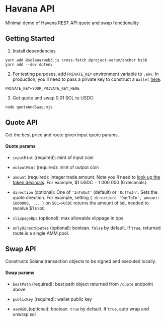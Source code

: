 # Havana API
Minimal demo of Havana REST API quote and swap functionality 

## Getting Started

1. Install dependencies
```
yarn add @solana/web3.js cross-fetch @project-serum/anchor bs58
yarn add --dev dotenv
```

2. For testing purposes, add `PRIVATE_KEY` environment variable to `.env`.
In production, you'll need to pass a private key to construct a `Wallet` 
[here](https://github.com/havana-ag/rest-api/blob/f66f39f4cb1e5950e336a56009f9769c5287638a/quoteAndSwap.mjs#L14).
```
PRIVATE_KEY=YOUR_PRIVATE_KEY_HERE
```

3. Get quote and swap 0.01 SOL to USDC:
```
node quoteAndSwap.mjs
```

## Quote API
Get the best price and route given input quote params.

#### Quote params

- `inputMint` (required): mint of input coin

- `outputMint` (required): mint of output coin

- `amount` (required): integer trade amount. Note you'll need to 
[look up the token decimals](https://www.npmjs.com/package/@solana/spl-token-registry).
For example, $1 USDC = 1 000 000 (6 decimals). 

- `direction` (optional):  One of `'InToOut'` (default) or `'OutToIn'`. Sets the quote direction. 
For example, setting `{ direction: 'OutToIn', amount: 1000000, ... }`
on `SOL=>USDC` returns the amount of `SOL` needed to receive $1 `USDC`.

- `slippageBps` (optional): max allowable slippage in bps

- `onlyDirectRoutes` (optional): boolean. `false` by default. If `true`, returned route is a single AMM pool.

## Swap API
Constructs Solana transaction objects to be signed and executed locally.

#### Swap params

- `bestPath` (required): best path object returned from `/quote` endpoint above

- `publicKey` (required): wallet public key

- `useWSOL`(optional): boolean. `true` by default. If `true`, auto wrap and unwrap sol
